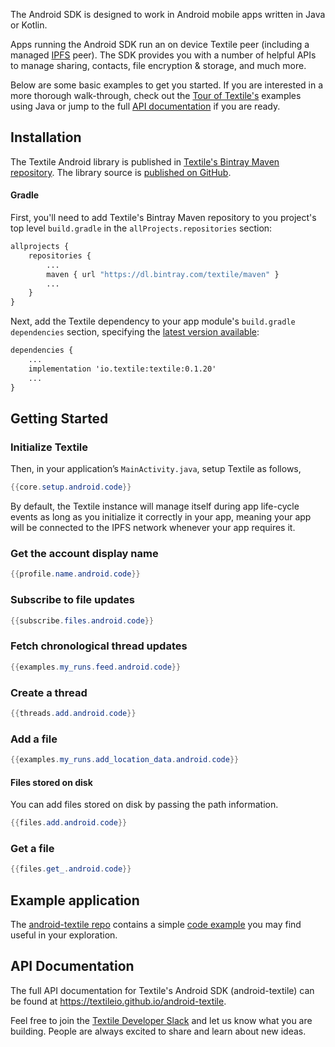 The Android SDK is designed to work in Android mobile apps written in Java or Kotlin.

Apps running the Android SDK run an on device Textile peer (including a managed [IPFS](https://ipfs.io) peer). The SDK provides you with a number of helpful APIs to manage sharing, contacts, file encryption & storage, and much more.

Below are some basic examples to get you started. If you are interested in a more thorough walk-through, check out the [Tour of Textile's](/a-tour-of-textile) examples using Java or jump to the full [API documentation](https://textileio.github.io/android-textile/) if you are ready.

## Installation

The Textile Android library is published in [Textile's Bintray Maven repository](https://dl.bintray.com/textile/maven). The library source is [published on GitHub](https://github.com/textileio/android-textile).

#### Gradle

First, you'll need to add Textile's Bintray Maven repository to you project's top level `build.gradle` in the `allProjects.repositories` section:

```cmd
allprojects {
    repositories {
        ...
        maven { url "https://dl.bintray.com/textile/maven" }
        ...
    }
}
```

Next, add the Textile dependency to your app module's `build.gradle` `dependencies` section, specifying the [latest version available](https://bintray.com/textile/maven/textile/_latestVersion):

```cmd
dependencies {
    ...
    implementation 'io.textile:textile:0.1.20'
    ...
}
```

## Getting Started

### Initialize Textile

Then, in your application’s `MainActivity.java`, setup Textile as follows,

```Java
{{core.setup.android.code}}
```

By default, the Textile instance will manage itself during app life-cycle events as long as you initialize it correctly in your app, meaning your app will be connected to the IPFS network whenever your app requires it.

### Get the account display name

```Java tab="Android"
{{profile.name.android.code}}
```

### Subscribe to file updates

```Java tab="Android"
{{subscribe.files.android.code}}
```

### Fetch chronological thread updates

```Java tab="Android"
{{examples.my_runs.feed.android.code}}
```

### Create a thread

```Java tab="Android"
{{threads.add.android.code}}
```

### Add a file

```Java tab="Android"
{{examples.my_runs.add_location_data.android.code}}
```

#### Files stored on disk

You can add files stored on disk by passing the path information.

```Java tab="Android"
{{files.add.android.code}}
```

### Get a file

```Java tab="Android"
{{files.get_.android.code}}
```

## Example application

The [android-textile repo](https://github.com/textileio/android-textile) contains a simple [code example](https://github.com/textileio/android-textile/tree/master/app) you may find useful in your exploration.

## API Documentation

The full API documentation for Textile's Android SDK (android-textile) can be found at https://textileio.github.io/android-textile.

Feel free to join the [Textile Developer Slack](https://slack.textile.io/) and let us know what you are building. People are always excited to share and learn about new ideas.

<br>
